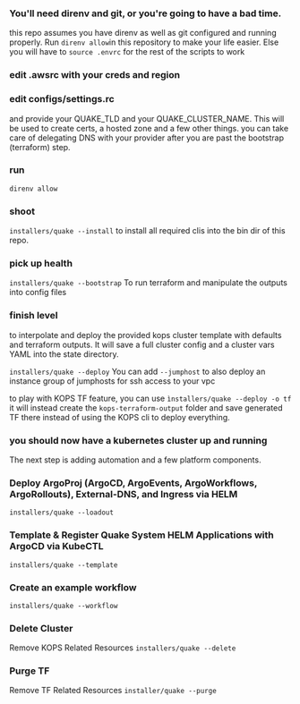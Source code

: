 ### You'll need direnv and git, or you're going to have a bad time.
this repo assumes you have direnv as well as git configured and running properly. Run `direnv allow`in this repository to make your life easier. Else you will have to `source .envrc` for the rest of the scripts to work


### edit .awsrc with your creds and region
### edit configs/settings.rc 
and provide your QUAKE_TLD and your QUAKE_CLUSTER_NAME. This will be used to create certs, a hosted zone and a few other things. you can take care of delegating DNS with your provider after you are past the bootstrap (terraform) step.

### run 
```direnv allow```

### shoot 
```installers/quake --install``` 
to install all required clis into the bin dir of this repo. 

### pick up health
```installers/quake --bootstrap```
To run terraform and manipulate the outputs into config files

### finish level
to interpolate and deploy the provided kops cluster template with defaults and terraform outputs. It will save a full cluster config and a cluster vars YAML into the state directory.

```installers/quake --deploy```
You can add ```--jumphost``` to also deploy an instance group of jumphosts for ssh access to your vpc

to play with KOPS TF feature, you can use 
```ìnstallers/quake --deploy -o tf``` it will instead create the `kops-terraform-output` folder and save generated TF there instead of using the KOPS cli to deploy everything.

### you should now have a kubernetes cluster up and running 

The next step is adding automation and a few platform components.
### Deploy ArgoProj (ArgoCD, ArgoEvents, ArgoWorkflows, ArgoRollouts), External-DNS, and Ingress via HELM
```installers/quake --loadout```
### Template & Register Quake System HELM Applications with ArgoCD via KubeCTL
```installers/quake --template```
### Create an example workflow
```installers/quake --workflow```

###
### Delete Cluster
Remove KOPS Related Resources
```installers/quake --delete```

### Purge TF
Remove TF Related Resources
```installer/quake --purge``` 

